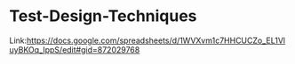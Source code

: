 # Test-Design-Techniques
Link:https://docs.google.com/spreadsheets/d/1WVXvm1c7HHCUCZo_EL1VluyBKOq_IppS/edit#gid=872029768
